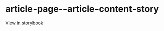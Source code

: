 # article-page--article-content-story

[View in storybook](https://raw.githack.com/Independent-Digital-News-and-Media-Ltd/indy100-pwamp-sb/PR-337-sb/index.html?path=/story/article-page--article-content-story)